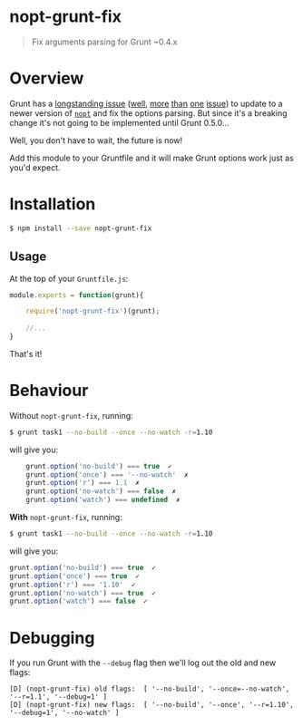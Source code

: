 # nopt-grunt-fix

> Fix arguments parsing for Grunt ~0.4.x


# Overview

Grunt has a [longstanding issue](https://github.com/gruntjs/grunt/issues/908) ([well](https://github.com/gruntjs/grunt/issues/603), [more](https://github.com/gruntjs/grunt/issues/920) [than](https://github.com/gruntjs/grunt/issues/1005) [one](https://github.com/gruntjs/grunt/issues/1145) [issue](https://github.com/gruntjs/grunt/issues/1282)) to update to a newer version of [`nopt`](https://github.com/npm/nopt) and fix the options parsing. But since it's a breaking change it's not going to be implemented until Grunt 0.5.0...

Well, you don't have to wait, the future is now!

Add this module to your Gruntfile and it will make Grunt options work just as you'd expect.


# Installation

```bash
$ npm install --save nopt-grunt-fix
```

## Usage

At the top of your `Gruntfile.js`:

```javascript
module.exports = function(grunt){

	require('nopt-grunt-fix')(grunt);
	
	//...
}
```

That's it!


# Behaviour

Without `nopt-grunt-fix`, running:

```bash
$ grunt task1 --no-build --once --no-watch -r=1.10
```

will give you:

```javascript	
	grunt.option('no-build') === true  ✓
	grunt.option('once') === '--no-watch'  ✗
	grunt.option('r') === 1.1  ✗
	grunt.option('no-watch') === false  ✗
	grunt.option('watch') === undefined  ✗
```

	
__With__ `nopt-grunt-fix`, running:

```bash	
$ grunt task1 --no-build --once --no-watch -r=1.10
```

will give you:

```javascript
grunt.option('no-build') === true  ✓
grunt.option('once') === true  ✓
grunt.option('r') === '1.10'  ✓
grunt.option('no-watch') === true  ✓
grunt.option('watch') === false  ✓
```


# Debugging

If you run Grunt with the `--debug` flag then we'll log out the old and new flags:

```
[D] (nopt-grunt-fix) old flags:  [ '--no-build', '--once=--no-watch', '--r=1.1', '--debug=1' ]
[D] (nopt-grunt-fix) new flags:  [ '--no-build', '--once', '--r=1.10', '--debug=1', '--no-watch' ]
```

